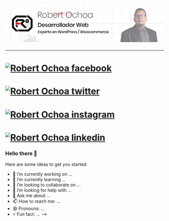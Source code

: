 # [![Robert Ochoa header](github.jpg)](https://robertochoa.com.ve)
<hr>

# [![Robert Ochoa facebook](facebook.jpg)](https://www.facebook.com/robertochoaweb)
# [![Robert Ochoa twitter](twitter.jpg)](https://twitter.com/choarobert1)
# [![Robert Ochoa instagram](instagram.jpg)](https://www.instagram.com/ochoarob1)
# [![Robert Ochoa linkedin](linkedin.jpg)](https://www.linkedin.com/in/ochoarobert1/)


### Hello there 👋
Here are some ideas to get you started:

- 🔭 I’m currently working on ...
- 🌱 I’m currently learning ...
- 👯 I’m looking to collaborate on ...
- 🤔 I’m looking for help with ...
- 💬 Ask me about ...
- 📫 How to reach me: ...
- 😄 Pronouns: ...
- ⚡ Fun fact: ...
-->
